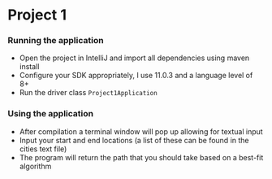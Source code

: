 # Project 1

### Running the application

* Open the project in IntelliJ and import all dependencies using maven install
* Configure your SDK appropriately, I use 11.0.3 and a language level of 8+
* Run the driver class `Project1Application`

### Using the application

* After compilation a terminal window will pop up allowing for textual input
* Input your start and end locations (a list of these can be found in the cities text file)
* The program will return the path that you should take based on a best-fit algorithm
